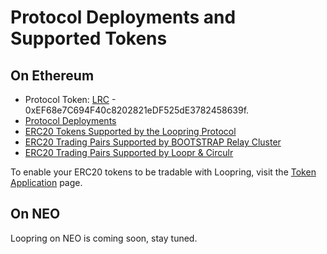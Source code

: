# Protocol Deployments and Supported Tokens

## On Ethereum

- Protocol Token: [LRC](https://etherscan.io/address/lrctoken.eth) - 0xEF68e7C694F40c8202821eDF525dE3782458639f.
- [Protocol Deployments](ethereum/protocol-deployment)
- [ERC20 Tokens Supported by the Loopring Protocol](ethereum/registered-tokens)
- [ERC20 Trading Pairs Supported by BOOTSTRAP Relay Cluster](ethereum/tradingpairs-supported-by-bootstrap)
- [ERC20 Trading Pairs Supported by Loopr & Circulr](ethereum/tradingpairs-supported-by-loopr)

To enable your ERC20 tokens to be tradable with Loopring, visit the [Token Application](ethereum/token-application) page.

## On NEO

Loopring on NEO is coming soon, stay tuned.